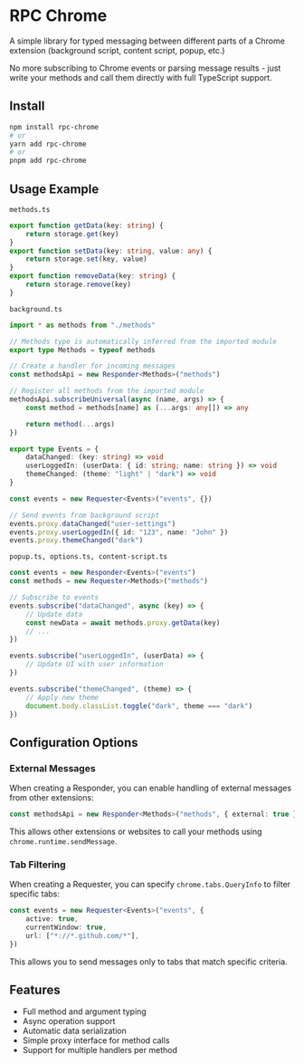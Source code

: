 # RPC Chrome

A simple library for typed messaging between different parts of a Chrome extension (background script, content script, popup, etc.) 

No more subscribing to Chrome events or parsing message results - just write your methods and call them directly with full TypeScript support.  

## Install
```bash
npm install rpc-chrome
# or
yarn add rpc-chrome
# or
pnpm add rpc-chrome
```

## Usage Example

`methods.ts`

```typescript
export function getData(key: string) {
	return storage.get(key)
}
export function setData(key: string, value: any) {
	return storage.set(key, value)
}
export function removeData(key: string) {
	return storage.remove(key)
}
```

`background.ts`

```typescript
import * as methods from "./methods"

// Methods type is automatically inferred from the imported module
export type Methods = typeof methods

// Create a handler for incoming messages
const methodsApi = new Responder<Methods>("methods")

// Register all methods from the imported module
methodsApi.subscribeUniversal(async (name, args) => {
	const method = methods[name] as (...args: any[]) => any

	return method(...args)
})

export type Events = {
	dataChanged: (key: string) => void
	userLoggedIn: (userData: { id: string; name: string }) => void
	themeChanged: (theme: "light" | "dark") => void
}

const events = new Requester<Events>("events", {})

// Send events from background script
events.proxy.dataChanged("user-settings")
events.proxy.userLoggedIn({ id: "123", name: "John" })
events.proxy.themeChanged("dark")
```

`popup.ts, options.ts, content-script.ts`

```typescript
const events = new Responder<Events>("events")
const methods = new Requester<Methods>("methods")

// Subscribe to events
events.subscribe("dataChanged", async (key) => {
	// Update data
	const newData = await methods.proxy.getData(key)
	// ...
})

events.subscribe("userLoggedIn", (userData) => {
	// Update UI with user information
})

events.subscribe("themeChanged", (theme) => {
	// Apply new theme
	document.body.classList.toggle("dark", theme === "dark")
})
```

## Configuration Options

### External Messages

When creating a Responder, you can enable handling of external messages from other extensions:

```typescript
const methodsApi = new Responder<Methods>("methods", { external: true })
```

This allows other extensions or websites to call your methods using `chrome.runtime.sendMessage`.

### Tab Filtering

When creating a Requester, you can specify `chrome.tabs.QueryInfo` to filter specific tabs:

```typescript
const events = new Requester<Events>("events", {
	active: true, 
	currentWindow: true, 
	url: ["*://*.github.com/*"], 
})
```

This allows you to send messages only to tabs that match specific criteria.

## Features

-   Full method and argument typing
-   Async operation support
-   Automatic data serialization
-   Simple proxy interface for method calls
-   Support for multiple handlers per method
